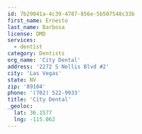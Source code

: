```yaml
---
id: 7b29041a-4c39-4787-856e-5b507548c33b
first_name: Ernesto
last_name: Barbosa
license: DMD
services:
  - dentist
category: Dentists
org_name: 'City Dental'
address: '2272 S Nellis Blvd #2'
city: 'Las Vegas'
state: NV
zip: '89104'
phone: '(702) 522-9933'
title: 'City Dental'
_geoloc:
  lat: 36.1577
  lng: -115.062
---
```

